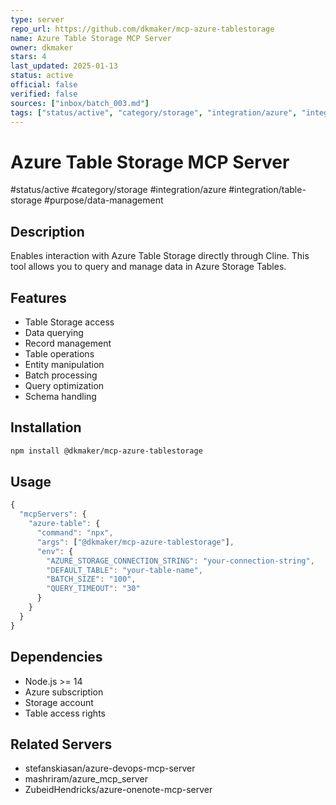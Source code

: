 ```yaml
---
type: server
repo_url: https://github.com/dkmaker/mcp-azure-tablestorage
name: Azure Table Storage MCP Server
owner: dkmaker
stars: 4
last_updated: 2025-01-13
status: active
official: false
verified: false
sources: ["inbox/batch_003.md"]
tags: ["status/active", "category/storage", "integration/azure", "integration/table-storage", "purpose/data-management"]
---
```


# Azure Table Storage MCP Server

#status/active #category/storage #integration/azure #integration/table-storage #purpose/data-management

## Description

Enables interaction with Azure Table Storage directly through Cline. This tool allows you to query and manage data in Azure Storage Tables.

## Features

- Table Storage access
- Data querying
- Record management
- Table operations
- Entity manipulation
- Batch processing
- Query optimization
- Schema handling

## Installation

```bash
npm install @dkmaker/mcp-azure-tablestorage
```

## Usage

```javascript
{
  "mcpServers": {
    "azure-table": {
      "command": "npx",
      "args": ["@dkmaker/mcp-azure-tablestorage"],
      "env": {
        "AZURE_STORAGE_CONNECTION_STRING": "your-connection-string",
        "DEFAULT_TABLE": "your-table-name",
        "BATCH_SIZE": "100",
        "QUERY_TIMEOUT": "30"
      }
    }
  }
}
```

## Dependencies

- Node.js >= 14
- Azure subscription
- Storage account
- Table access rights

## Related Servers

- stefanskiasan/azure-devops-mcp-server
- mashriram/azure_mcp_server
- ZubeidHendricks/azure-onenote-mcp-server
